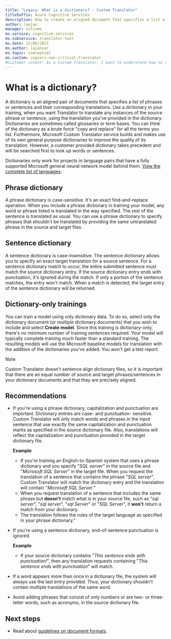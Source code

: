 ```yaml
---
title: "Legacy: What is a dictionary? - Custom Translator"
titleSuffix: Azure Cognitive Services
description: How to create an aligned document that specifies a list of phrases or sentences (and their translations) that you always want Microsoft Translator to translate the same way. Dictionaries are sometimes also called glossaries or term bases.
author: laujan
manager: nitinme
ms.service: cognitive-services
ms.subservice: translator-text
ms.date: 12/06/2021
ms.author: lajanuar
ms.topic: conceptual
ms.custom: cogserv-non-critical-translator
#Customer intent: As a Custom Translator, I want to understand how to use a dictionary to build a custom translation model.
---
```


# What is a dictionary?

A dictionary is an aligned pair of documents that specifies a list of phrases or sentences and their corresponding translations. Use a dictionary in your training, when you want Translator to translate any instances of the source phrase or sentence, using the translation you've provided in the dictionary. Dictionaries are sometimes called glossaries or term bases. You can think of the dictionary as a brute force "copy and replace" for all the terms you list. Furthermore, Microsoft Custom Translator service builds and makes use of its own general purpose dictionaries to improve the quality of its translation. However, a customer provided dictionary takes precedent and will be searched first to look up words or sentences.

Dictionaries only work for projects in language pairs that have a fully supported Microsoft general neural network model behind them. [View the complete list of languages](../language-support.md).

## Phrase dictionary

A phrase dictionary is case-sensitive. It's an exact find-and-replace operation. When you include a phrase dictionary in training your model, any word or phrase listed is translated in the way specified. The rest of the sentence is translated as usual. You can use a phrase dictionary to specify phrases that shouldn't be translated by providing the same untranslated phrase in the source and target files.

## Sentence dictionary

A sentence dictionary is case-insensitive. The sentence dictionary allows you to specify an exact target translation for a source sentence. For a sentence dictionary match to occur, the entire submitted sentence must match the source dictionary entry. If the source dictionary entry ends with punctuation, it's ignored during the match. If only a portion of the sentence matches, the entry won't match.  When a match is detected, the target entry of the sentence dictionary will be returned.

## Dictionary-only trainings

You can train a model using only dictionary data. To do so, select only the dictionary document (or multiple dictionary documents) that you wish to include and select **Create model**. Since this training is dictionary-only, there's no minimum number of training sentences required. Your model will typically complete training much faster than a standard training.  The resulting models will use the Microsoft baseline models for translation with the addition of the dictionaries you've added.  You won't get a test report.

>[!Note]
>Custom Translator doesn't sentence align dictionary files, so it is important that there are an equal number of source and target phrases/sentences in your dictionary documents and that they are precisely aligned.

## Recommendations

- If you're using a phrase dictionary, capitalization and punctuation are important. Dictionary entries are case- and punctuation- sensitive. Custom Translator will only match words and phrases in the input sentence that use exactly the same capitalization and punctuation marks as specified in the source dictionary file. Also, translations will reflect the capitalization and punctuation provided in the target dictionary file.

    **Example**

    * If you're training an English-to-Spanish system that uses a phrase dictionary and you specify "_SQL server_" in the source file and "_Microsoft SQL Server_" in the target file. When you request the translation of a sentence that contains the phrase "_SQL server_", Custom Translator will match the dictionary entry and the translation will contain "_Microsoft SQL Server_."
    * When you request translation of a sentence that includes the same phrase but **doesn't** match what is in your source file, such as "_sql server_", "_sql server_", "_sql Server_" or "_SQL Server_", it **won't** return a match from your dictionary.
    * The translation follows the rules of the target language as specified in your phrase dictionary."

- If you're using a sentence dictionary, end-of-sentence punctuation is ignored.

    **Example**

    * If your source dictionary contains "_This sentence ends with punctuation!_", then any translation requests containing "_This sentence ends with punctuation_" will match.

- If a word appears more than once in a dictionary file, the system will always use the last entry provided. Thus, your dictionary shouldn't contain multiple translations of the same word.

- Avoid adding phrases that consist of only numbers or are two- or three-letter words, such as acronyms, in the source dictionary file.

## Next steps

- Read about [guidelines on document formats](document-formats-naming-convention.md).
